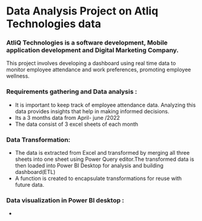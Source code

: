 # Data Analysis Project on Atliq Technologies data

### AtliQ Technologies is a software development, Mobile application development and Digital Marketing Company.

This project involves developing a dashboard using real time data to monitor employee attendance and work preferences, promoting employee wellness.

### Requirements gathering and Data analysis :

* It is important to keep track of employee attendance data. Analyzing this data provides insights that help in making informed decisions.
* Its a 3 months data from April- june /2022
* The data consist of 3 excel sheets of each month

### Data Transformation:

* The data is extracted from Excel and transformed by merging all three sheets into one sheet using Power Query editor.The transformed data is then
  loaded into Power BI Desktop for analysis and building dashboard(ETL)
* A function is created to encapsulate transformations for reuse with future data.

### Data visualization in Power BI desktop :

* 

